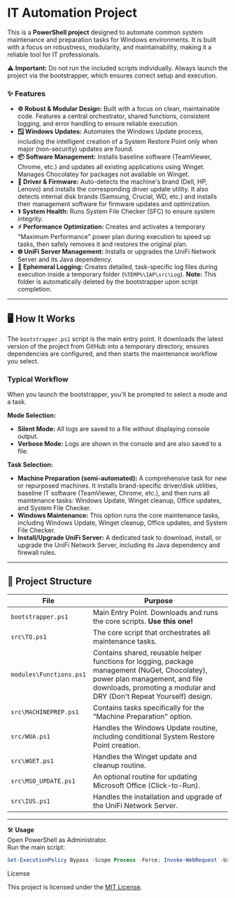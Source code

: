# IT Automation Project

This is a **PowerShell project** designed to automate common system maintenance and preparation tasks for Windows environments. It is built with a focus on robustness, modularity, and maintainability, making it a reliable tool for IT professionals.

⚠️ **Important:** Do not run the included scripts individually. Always launch the project via the bootstrapper, which ensures correct setup and execution.

### ✨ Features

*   **⚙️ Robust & Modular Design:** Built with a focus on clean, maintainable code. Features a central orchestrator, shared functions, consistent logging, and error handling to ensure reliable execution.
*   **🪟 Windows Updates:** Automates the Windows Update process, including the intelligent creation of a System Restore Point only when major (non-security) updates are found.
*   **📦 Software Management:** Installs baseline software (TeamViewer, Chrome, etc.) and updates all existing applications using Winget. Manages Chocolatey for packages not available on Winget.
*   **🔩 Driver & Firmware:** Auto-detects the machine's brand (Dell, HP, Lenovo) and installs the corresponding driver update utility. It also detects internal disk brands (Samsung, Crucial, WD, etc.) and installs their management software for firmware updates and optimization.
*   **⚕️ System Health:** Runs System File Checker (SFC) to ensure system integrity.
*   **⚡ Performance Optimization:** Creates and activates a temporary "Maximum Performance" power plan during execution to speed up tasks, then safely removes it and restores the original plan.
*   **🌐 UniFi Server Management:** Installs or upgrades the UniFi Network Server and its Java dependency.
*   **📝 Ephemeral Logging:** Creates detailed, task-specific log files during execution inside a temporary folder (`%TEMP%\IAP\src\Log`). **Note:** This folder is automatically deleted by the bootstrapper upon script completion.

---

## 🖥️ How It Works

The `bootstrapper.ps1` script is the main entry point. It downloads the latest version of the project from GitHub into a temporary directory, ensures dependencies are configured, and then starts the maintenance workflow you select.

### Typical Workflow

When you launch the bootstrapper, you'll be prompted to select a mode and a task.

**Mode Selection:**
* **Silent Mode:** All logs are saved to a file without displaying console output.
* **Verbose Mode:** Logs are shown in the console and are also saved to a file.

**Task Selection:**
* **Machine Preparation (semi-automated):** A comprehensive task for new or repurposed machines. It installs brand-specific driver/disk utilities, baseline IT software (TeamViewer, Chrome, etc.), and then runs all maintenance tasks: Windows Update, Winget cleanup, Office updates, and System File Checker.
* **Windows Maintenance:** This option runs the core maintenance tasks, including Windows Update, Winget cleanup, Office updates, and System File Checker.
* **Install/Upgrade UniFi Server:** A dedicated task to download, install, or upgrade the UniFi Network Server, including its Java dependency and firewall rules.

---

## 📂 Project Structure

| File | Purpose |
|---|---|
| `bootstrapper.ps1` | Main Entry Point. Downloads and runs the core scripts. **Use this one!** |
| `src\TO.ps1` | The core script that orchestrates all maintenance tasks. |
| `modules\Functions.ps1` | Contains shared, reusable helper functions for logging, package management (NuGet, Chocolatey), power plan management, and file downloads, promoting a modular and DRY (Don't Repeat Yourself) design. |
| `src\MACHINEPREP.ps1` | Contains tasks specifically for the "Machine Preparation" option. |
| `src/WUA.ps1` | Handles the Windows Update routine, including conditional System Restore Point creation. |
| `src\WGET.ps1` | Handles the Winget update and cleanup routine. |
| `src\MSO_UPDATE.ps1` | An optional routine for updating Microsoft Office (Click-to-Run). |
| `src\IUS.ps1` | Handles the installation and upgrade of the UniFi Network Server. |

---

🛠️ **Usage**  
Open PowerShell as Administrator.  
Run the main script:  

```powershell
Set-ExecutionPolicy Bypass -Scope Process -Force; Invoke-WebRequest -Uri "https://raw.githubusercontent.com/Gordeth/IT/main/bootstrapper.ps1" -OutFile "$env:TEMP\bootstrapper.ps1"; & "$env:TEMP\bootstrapper.ps1"; Remove-Item -Path "$env:TEMP\bootstrapper.ps1" -Force
```
License

This project is licensed under the [MIT License](LICENSE).